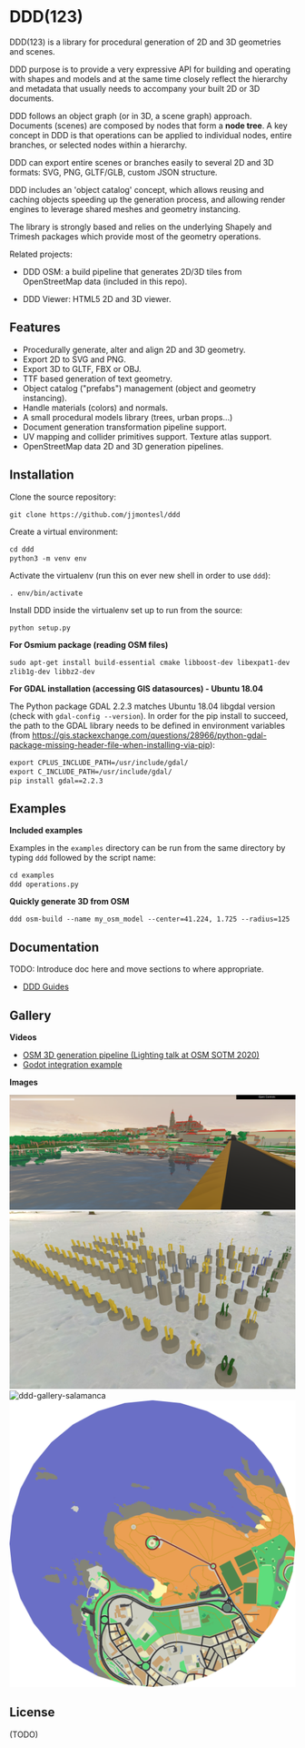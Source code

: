 # DDD(123)

DDD(123) is a library for procedural generation of 2D and 3D geometries and scenes.

DDD purpose is to provide a very expressive API for building and operating with
shapes and models and at the same time closely reflect the hierarchy and metadata
that usually needs to accompany your built 2D or 3D documents.

DDD follows an object graph (or in 3D, a scene graph) approach. Documents (scenes)
are composed by nodes that form a **node tree**. A key concept in DDD is that
operations can be applied to individual nodes, entire branches, or selected
nodes within a hierarchy.

DDD can export entire scenes or branches easily to several 2D and 3D
formats: SVG, PNG, GLTF/GLB, custom JSON structure.

DDD includes an 'object catalog' concept, which allows reusing and caching objects
speeding up the generation process, and allowing render engines to leverage shared
meshes and geometry instancing.

The library is strongly based and relies on the underlying Shapely and Trimesh
packages which provide most of the geometry operations.

Related projects:

- DDD OSM: a build pipeline that generates 2D/3D tiles from OpenStreetMap data (included in this repo).

- DDD Viewer: HTML5 2D and 3D viewer.


## Features

- Procedurally generate, alter and align 2D and 3D geometry.
- Export 2D to SVG and PNG.
- Export 3D to GLTF, FBX or OBJ.
- TTF based generation of text geometry.
- Object catalog ("prefabs") management (object and geometry instancing).
- Handle materials (colors) and normals.
- A small procedural models library (trees, urban props...)
- Document generation transformation pipeline support.
- UV mapping and collider primitives support. Texture atlas support.
- OpenStreetMap data 2D and 3D generation pipelines.


## Installation

Clone the source repository:

    git clone https://github.com/jjmontesl/ddd

Create a virtual environment:

    cd ddd
    python3 -m venv env

Activate the virtualenv (run this on ever new shell in order to use `ddd`):

    . env/bin/activate

Install DDD inside the virtualenv set up to run from the source:

    python setup.py


**For Osmium package (reading OSM files)**

    sudo apt-get install build-essential cmake libboost-dev libexpat1-dev zlib1g-dev libbz2-dev


**For GDAL installation (accessing GIS datasources) - Ubuntu 18.04**

The Python package GDAL 2.2.3 matches Ubuntu 18.04 libgdal version (check with `gdal-config --version`). In order
for the pip install to succeed, the path to the GDAL library needs to be defined in environment variables
(from https://gis.stackexchange.com/questions/28966/python-gdal-package-missing-header-file-when-installing-via-pip):

    export CPLUS_INCLUDE_PATH=/usr/include/gdal/
    export C_INCLUDE_PATH=/usr/include/gdal/
    pip install gdal==2.2.3


## Examples

**Included examples**

Examples in the `examples` directory can be run from the same directory by
typing `ddd` followed by the script name:

    cd examples
    ddd operations.py

**Quickly generate 3D from OSM**

    ddd osm-build --name my_osm_model --center=41.224, 1.725 --radius=125



## Documentation

TODO: Introduce doc here and move sections to where appropriate.

- [DDD Guides](doc/)


## Gallery

**Videos**

- [OSM 3D generation pipeline (Lighting talk at OSM SOTM 2020)](https://youtu.be/R_AHn_eLpso)
- [Godot integration example](https://youtu.be/wQVSpBloGj0)

**Images**

![ddd-gallery-salamanca2](doc/gallery/2020062x-salamanca-cathedral-river.png "Salamanca Cathedral generated from OSM data (render by Three.js)")
![ddd-gallery-periodictable](doc/gallery/20200628-periodictable.png "Periodic Table generated from CSV file")
![ddd-gallery-salamanca](doc/gallery/20200628-salamanca-cathedral-from-blender3-night.png "Salamanca Cathedral generated from OSM data (rendered by Blender)")
![ddd-gallery-hercules](doc/gallery/acoruna_hercules_750r_-8.406,43.386.png "Torre de Hercules 2D rendered from OSM data")


## License

(TODO)

